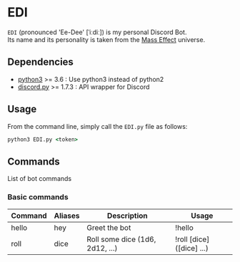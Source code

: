# EDI

`EDI` (pronounced 'Ee-Dee' [ˈiːdiː]) is my personal Discord Bot.  
Its name and its personality is taken from the [Mass Effect](https://masseffect.fandom.com/wiki/EDI) universe.

## Dependencies

- [python3](https://www.python.org/) >= 3.6 : Use python3 instead of python2
- [discord.py](https://discordpy.readthedocs.io/en/stable) >= 1.7.3 : API wrapper for Discord

## Usage

From the command line, simply call the `EDI.py` file as follows:

```cmd
python3 EDI.py <token>
```

## Commands

List of bot commands

### Basic commands

| Command | Aliases | Description                     | Usage                     |
| ------- | ------- | ------------------------------- | ------------------------- |
| hello   | hey     | Greet the bot                   | !hello                    |
| roll    | dice    | Roll some dice (1d6, 2d12, ...) | !roll [dice] ([dice] ...) |
